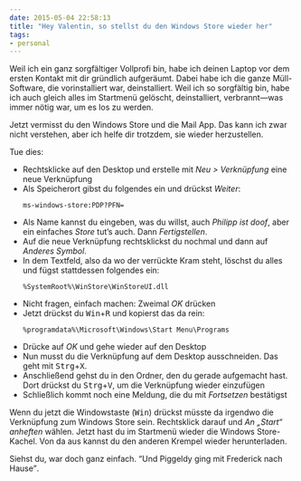 ```yaml
---
date: 2015-05-04 22:58:13
title: "Hey Valentin, so stellst du den Windows Store wieder her"
tags:
- personal
---
```

Weil ich ein ganz sorgfältiger Vollprofi bin, habe ich deinen Laptop vor dem ersten Kontakt mit dir gründlich aufgeräumt. Dabei habe ich die ganze Müll-Software, die vorinstalliert war, deinstalliert. Weil ich so sorgfältig bin, habe ich auch gleich alles im Startmenü gelöscht, deinstalliert, verbrannt—was immer nötig war, um es los zu werden.

Jetzt vermisst du den Windows Store und die Mail App. Das kann ich zwar nicht verstehen, aber ich helfe dir trotzdem, sie wieder herzustellen.

Tue dies:

<ul>
    <li>
        Rechtsklicke auf den Desktop und erstelle mit <em>Neu &gt; Verknüpfung</em> eine neue Verknüpfung
    </li>
    <li>
        Als Speicherort gibst du folgendes ein und drückst <em>Weiter</em>:<br>
        <pre><code>ms-windows-store:PDP?PFN=</code></pre>
    </li>
    <li>
        Als Name kannst du eingeben, was du willst, auch <em>Philipp ist doof</em>, aber ein einfaches <em>Store</em> tut’s auch. Dann <em>Fertigstellen</em>.
    </li>
    <li>
        Auf die neue Verknüpfung rechtsklickst du nochmal und dann auf <em>Anderes Symbol</em>.
    </li>
    <li>
        In dem Textfeld, also da wo der verrückte Kram steht, löschst du alles und fügst stattdessen folgendes ein:<br>
        <pre><code>%SystemRoot%\WinStore\WinStoreUI.dll</code></pre>
    </li>
    <li>
        Nicht fragen, einfach machen: Zweimal <em>OK</em> drücken
    </li>
    <li>
        Jetzt drückst du <kbd>Win</kbd>+<kbd>R</kbd> und kopierst das da rein:<br>
        <pre><code>%programdata%\Microsoft\Windows\Start Menu\Programs</code></pre>
    </li>
    <li>
        Drücke auf <em>OK</em> und gehe wieder auf den Desktop
    </li>
    <li>
        Nun musst du die Verknüpfung auf dem Desktop ausschneiden. Das geht mit <kbd>Strg</kbd>+<kbd>X</kbd>.
    </li>
    <li>
        Anschließend gehst du in den Ordner, den du gerade aufgemacht hast. Dort drückst du <kbd>Strg</kbd>+<kbd>V</kbd>, um die Verknüpfung wieder einzufügen
    </li>
    <li>
        Schließlich kommt noch eine Meldung, die du mit <em>Fortsetzen</em> bestätigst
    </li>
</ul>

Wenn du jetzt die Windowstaste (<kbd>Win</kbd>) drückst müsste da irgendwo die Verknüpfung zum Windows Store sein. Rechtsklick darauf und _An „Start“ anheften_ wählen. Jetzt hast du im Startmenü wieder die Windows Store-Kachel. Von da aus kannst du den anderen Krempel wieder herunterladen.

<p>Siehst du, war doch ganz einfach. <q>Und Piggeldy ging mit Frederick nach Hause</q>.</p>

